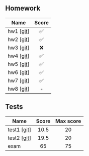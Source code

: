 ## Homework
| Name​                | Score |
| -------------------- | :---: |
| hw1 [[git](HW/hw1/)] |   ✅   |
| hw2 [[git](HW/hw2/)] |   ✅   |
| hw3 [[git](HW/hw3/)] |   ❌   |
| hw4 [[git](HW/hw4/)] |   ✅   |
| hw5 [[git](HW/hw5/)] |   ✅   |
| hw6 [[git](HW/hw6/)] |   ✅   |
| hw7 [[git](HW/hw7/)] |   ✅   |
| hw8 [[git](HW/hw8/)] |   -   |

## Tests
| Name​                             | Score | Max score |
| --------------------------------- | :---: | :-------: |
| test1 [[git](Test/JAG_TEST1.pdf)] | 10.5  |    20     |
| test2 [[git](Test/JAG_TEST2.pdf)] | 19.5  |    20     |
| exam                              |  65   |    75     |
